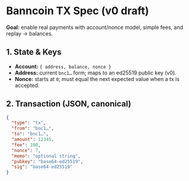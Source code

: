 # Banncoin TX Spec (v0 draft)

**Goal:** enable real payments with account/nonce model, simple fees, and replay → balances.

## 1. State & Keys
- **Account:** `{ address, balance, nonce }`
- **Address:** current `bnc1…` form; maps to an ed25519 public key (v0).
- **Nonce:** starts at `0`; must equal the next expected value when a tx is accepted.

## 2. Transaction (JSON, canonical)
```json
{
  "type": "tx",
  "from": "bnc1…",
  "to": "bnc1…",
  "amount": 12345,
  "fee": 100,
  "nonce": 7,
  "memo": "optional string",
  "pubkey": "base64-ed25519",
  "sig": "base64-ed25519"
}
